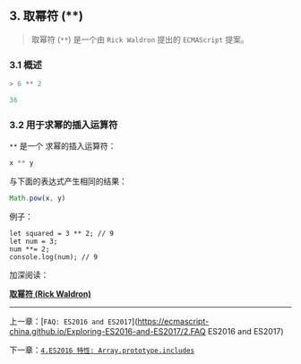 ## 3. 取幂符 (**)

> 取幂符 (`**`) 是一个由 `Rick Waldron` 提出的 `ECMAScript` 提案。 

### 3.1 概述
```JavaScript
> 6 ** 2

36
```
### 3.2 用于求幂的插入运算符

`**` 是一个 求幂的插入运算符： 
```JavaScript
x ** y
```
与下面的表达式产生相同的结果： 
```JavaScript
Math.pow(x, y)
```
例子：
```
let squared = 3 ** 2; // 9
let num = 3;
num **= 2;
console.log(num); // 9
```
加深阅读： 

[**取幂符 (Rick Waldron)**](https://github.com/rwaldron/exponentiation-operator) 

---

上一章：[`FAQ: ES2016 and ES2017`](https://ecmascript-china.github.io/Exploring-ES2016-and-ES2017/2.FAQ ES2016 and ES2017)

下一章：[`4.ES2016 特性: Array.prototype.includes`](https://ecmascript-china.github.io/Exploring-ES2016-and-ES2017/4.Array.prototype.includes)
